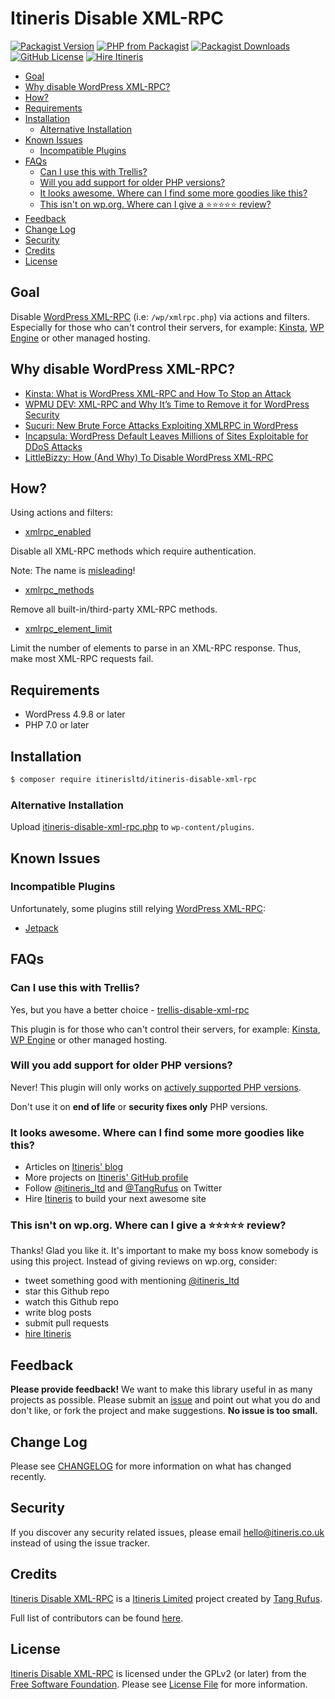 # Itineris Disable XML-RPC

[![Packagist Version](https://img.shields.io/packagist/v/itinerisltd/itineris-disable-xml-rpc.svg)](https://packagist.org/packages/itinerisltd/itineris-disable-xml-rpc)
[![PHP from Packagist](https://img.shields.io/packagist/php-v/itinerisltd/itineris-disable-xml-rpc.svg)](https://packagist.org/packages/itinerisltd/itineris-disable-xml-rpc)
[![Packagist Downloads](https://img.shields.io/packagist/dt/itinerisltd/itineris-disable-xml-rpc.svg)](https://packagist.org/packages/itinerisltd/itineris-disable-xml-rpc)
[![GitHub License](https://img.shields.io/github/license/itinerisltd/itineris-disable-xml-rpc.svg)](https://github.com/ItinerisLtd/itineris-disable-xml-rpc/blob/master/LICENSE)
[![Hire Itineris](https://img.shields.io/badge/Hire-Itineris-ff69b4.svg)](https://www.itineris.co.uk/contact/)

<!-- START doctoc generated TOC please keep comment here to allow auto update -->
<!-- DON'T EDIT THIS SECTION, INSTEAD RE-RUN doctoc TO UPDATE -->


- [Goal](#goal)
- [Why disable WordPress XML-RPC?](#why-disable-wordpress-xml-rpc)
- [How?](#how)
- [Requirements](#requirements)
- [Installation](#installation)
  - [Alternative Installation](#alternative-installation)
- [Known Issues](#known-issues)
  - [Incompatible Plugins](#incompatible-plugins)
- [FAQs](#faqs)
  - [Can I use this with Trellis?](#can-i-use-this-with-trellis)
  - [Will you add support for older PHP versions?](#will-you-add-support-for-older-php-versions)
  - [It looks awesome. Where can I find some more goodies like this?](#it-looks-awesome-where-can-i-find-some-more-goodies-like-this)
  - [This isn't on wp.org. Where can I give a ⭐️⭐️⭐️⭐️⭐️ review?](#this-isnt-on-wporg-where-can-i-give-a-%EF%B8%8F%EF%B8%8F%EF%B8%8F%EF%B8%8F%EF%B8%8F-review)
- [Feedback](#feedback)
- [Change Log](#change-log)
- [Security](#security)
- [Credits](#credits)
- [License](#license)

<!-- END doctoc generated TOC please keep comment here to allow auto update -->

## Goal

Disable [WordPress XML-RPC](https://codex.wordpress.org/XML-RPC_Support) (i.e: `/wp/xmlrpc.php`) via actions and filters.
Especially for those who can't control their servers, for example: [Kinsta](http://bit.ly/kinsta-com), [WP Engine](https://typist.tech/go/wp-engine) or other managed hosting.

## Why disable WordPress XML-RPC?

- [Kinsta: What is WordPress XML-RPC and How To Stop an Attack](http://bit.ly/kinsta-xml-rpc)
- [WPMU DEV: XML-RPC and Why It’s Time to Remove it for WordPress Security](http://bit.ly/2C8TYtt)
- [Sucuri: New Brute Force Attacks Exploiting XMLRPC in WordPress](http://bit.ly/2NwgQnX)
- [Incapsula: WordPress Default Leaves Millions of Sites Exploitable for DDoS Attacks](http://bit.ly/2wtbpP6)
- [LittleBizzy: How (And Why) To Disable WordPress XML-RPC](http://bit.ly/2LARmUr)

## How?

Using actions and filters:

- [xmlrpc_enabled](https://developer.wordpress.org/reference/hooks/xmlrpc_enabled/) 

Disable all XML-RPC methods which require authentication.

Note: The name is [misleading](https://developer.wordpress.org/reference/hooks/xmlrpc_enabled/#description)!

- [xmlrpc_methods](https://developer.wordpress.org/reference/hooks/xmlrpc_methods/)

Remove all built-in/third-party XML-RPC methods.

- [xmlrpc_element_limit](https://developer.wordpress.org/reference/hooks/xmlrpc_element_limit/)

Limit the number of elements to parse in an XML-RPC response. Thus, make most XML-RPC requests fail.  

## Requirements

- WordPress 4.9.8 or later
- PHP 7.0 or later

## Installation

```bash
$ composer require itinerisltd/itineris-disable-xml-rpc
```

### Alternative Installation

Upload [itineris-disable-xml-rpc.php](./itineris-disable-xml-rpc.php) to `wp-content/plugins`.

## Known Issues

### Incompatible Plugins

Unfortunately, some plugins still relying [WordPress XML-RPC](https://codex.wordpress.org/XML-RPC_Support):

- [Jetpack](https://jetpack.com/support/getting-started-with-jetpack/troubleshooting-tips/)

## FAQs

### Can I use this with Trellis?

Yes, but you have a better choice - [trellis-disable-xml-rpc](https://github.com/ItinerisLtd/trellis-disable-xml-rpc)

This plugin is for those who can't control their servers, for example: [Kinsta](http://bit.ly/kinsta-com), [WP Engine](https://typist.tech/go/wp-engine) or other managed hosting.

### Will you add support for older PHP versions?

Never! This plugin will only works on [actively supported PHP versions](https://secure.php.net/supported-versions.php).

Don't use it on **end of life** or **security fixes only** PHP versions.

### It looks awesome. Where can I find some more goodies like this?

- Articles on [Itineris' blog](https://www.itineris.co.uk/blog/)
- More projects on [Itineris' GitHub profile](https://github.com/itinerisltd)
- Follow [@itineris_ltd](https://twitter.com/itineris_ltd) and [@TangRufus](https://twitter.com/tangrufus) on Twitter
- Hire [Itineris](https://www.itineris.co.uk/services/) to build your next awesome site

### This isn't on wp.org. Where can I give a ⭐️⭐️⭐️⭐️⭐️ review?

Thanks! Glad you like it. It's important to make my boss know somebody is using this project. Instead of giving reviews on wp.org, consider:

- tweet something good with mentioning [@itineris_ltd](https://twitter.com/itineris_ltd)
- star this Github repo
- watch this Github repo
- write blog posts
- submit pull requests
- [hire Itineris](https://www.itineris.co.uk/services/)

## Feedback

**Please provide feedback!** We want to make this library useful in as many projects as possible.
Please submit an [issue](https://github.com/ItinerisLtd/itineris-disable-xml-rpc/issues/new) and point out what you do and don't like, or fork the project and make suggestions.
**No issue is too small.**

## Change Log

Please see [CHANGELOG](./CHANGELOG.md) for more information on what has changed recently.

## Security

If you discover any security related issues, please email hello@itineris.co.uk instead of using the issue tracker.

## Credits

[Itineris Disable XML-RPC](https://github.com/ItinerisLtd/itineris-disable-xml-rpc) is a [Itineris Limited](https://www.itineris.co.uk/) project created by [Tang Rufus](https://typist.tech).

Full list of contributors can be found [here](https://github.com/ItinerisLtd/itineris-disable-xml-rpc/graphs/contributors).

## License

[Itineris Disable XML-RPC](https://github.com/ItinerisLtd/itineris-disable-xml-rpc) is licensed under the GPLv2 (or later) from the [Free Software Foundation](http://www.fsf.org/).
Please see [License File](LICENSE) for more information.
